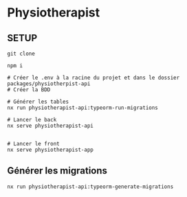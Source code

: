 # Physiotherapist

## SETUP

```
git clone

npm i

# Créer le .env à la racine du projet et dans le dossier packages/physiotherpist-api
# Créer la BDD

# Générer les tables
nx run physiotherapist-api:typeorm-run-migrations

# Lancer le back
nx serve physiotherapist-api


# Lancer le front
nx serve physiotherapist-app
```

## Générer les migrations

```
nx run physiotherapist-api:typeorm-generate-migrations
```
